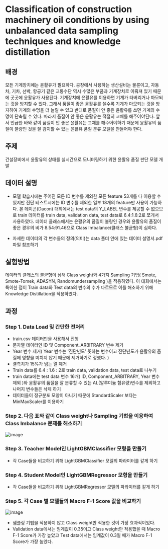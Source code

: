 # Classification of construction machinery oil conditions by using unbalanced data sampling techniques and knowledge distillation 

## 배경

모든 기계장치에는 윤활유가 필요하다. 공장에서 사용하는 생산설비는 물론이고, 자동차, 기차, 선박, 항공기 같은 교통수단 역시 수많은 부품과 기계장치로 이뤄져 있기 때문에 곳곳에 윤활유가 사용된다. 기계장치에 윤활유를 이용하면 기계가 타버리거나 마모되는 것을 방지할 수 있다. 그래서 품질이 좋은 윤활유를 쓸수록 기계가 마모되는 것을 방지하여 기계의 수명을 더 늘릴 수 있고 반대로 품질이 안 좋은 윤활유를 쓰면 기계의 수명이 단축될 수 있다. 따라서 품질이 안 좋은 윤활유는 적절히 교체를 해주어야된다. 
앞서 언급한 바와 같이 품질이 안 좋은 윤활유는 교체를  해주어야하기 때문에 윤활유의 품질이 불량인 것을 잘 감지할 수 있는 윤활유 품질 분류 모델을 만들어야 한다.

## 주제

건설장비에서 윤활유의 상태를 실시간으로 모니터링하기 위한 윤활유 품질 판단 모델 개발

## 데이터 설명 

 + 모델 학습시에는 주어진 모든 ID 변수를 제외한 모든 feature 53개를 다 이용할 수 있지만 진단 테스트시에는  ID 변수를 제외한 일부 18개의 feature만 사용이 가능하다. 
  본 데이콘(Dacon) 대회에서는 test data의 Y_LABEL 변수를 제공할 수 없으므로 train 데이터를 train data, validation data, test data로 6.4:1.6:2로 쪼개서 사용하였다.
  데이터 클래스에서는 윤활유의 품질이 불량인 경우와 윤활유의 품질이 좋은 경우의 비가 8.54:91.46으로 Class Imbalance(클래스 불균형)이 심하다. 

 + 자세한 데이터의 각 변수들의 정의(의미)는 data 폴더 안에 있는 데이터 설명서.pdf 파일 참조하기 

## 실험방법

데이터의 클래스의 불균형이 심해 Class weight와 4가지 Sampling 기법( Smote, Smote-Tomek, ADASYN, Randomundersampling )을 적용하였다. 이 대회에서는 특이한 점이 Train data와 
Test data의 변수의 수가 다르므로 이를 해소하기 위해 Knowledge Distillation을 적용하였다.


## 과정

### Step 1. Data Load 및 간단한 전처리
  + train.csv 데이터만을 사용해서 진행
  + 문자열 데이터인 ID 및 Component_ARBITRARY 변수 제거
  + Year 변수 제거( Year 변수는 '진단년도' 뜻하는 변수이고 진단년도가 윤활유의 품질에 영향을 미치지 않기 때문에 제거하기로 정했다. )
  + 결측치가 15%가 넘는 열 제거
  + Train data를 6.4 : 1.6 : 2로 train data, validation data, test data로 나누기
  + train data에는 test data 변수 16개( ID, Component_ARBITRARY, Year 변수 제외 )와  윤활유의 품질을 잘 분류할 수 있는  AL(알루미늄 함유량)변수를 제외하고 나머지 변수들은 삭제 
    하기 
  + 데이터들이 정규분포 모양이 아니기 때문에 StandardScaler 보다는 MinMaxScaler를 이용하기
   
### Step 2. 다음 표와 같이 Class weight나 Sampling 기법을 이용하여 Class Imbalance 문제를 해소하기
 
  ![image](https://user-images.githubusercontent.com/65749318/210593094-6578d579-9b20-40b4-9109-7b7aa70cc717.png)

### Step 3. Teacher Model인 LightGBMClassifier 모형을 만들기
 
 + 각 Case들을 비교하기 위해 LightGBMClassifier 모델의 파라미터를 같게 하기
 
### Step 4. Student Model인 LightGBMRegressor 모형을 만들기

 + 각 Case들을 비교하기 위해 LightGBMRegressor 모델의 파라미터를 같게 하기

### Step 5. 각 Case 별 모델들의 Macro F-1 Score 값을 비교하기

![image](https://user-images.githubusercontent.com/65749318/210598074-18702f7e-162a-49ea-9d1d-0c9203b2d723.png)

 + 샘플링 기법을 적용하지 않고 Class weight만 적용한 것이 가장 효과적이었다.
 + Validation data에서는 임계값이 0.35이고 Class weight만 적용했을 때 Macro F-1 Score가 가장 높았고 Test data에서는 임계값이 0.3일 때가 Macro F-1 Score가 가장 높았다.

